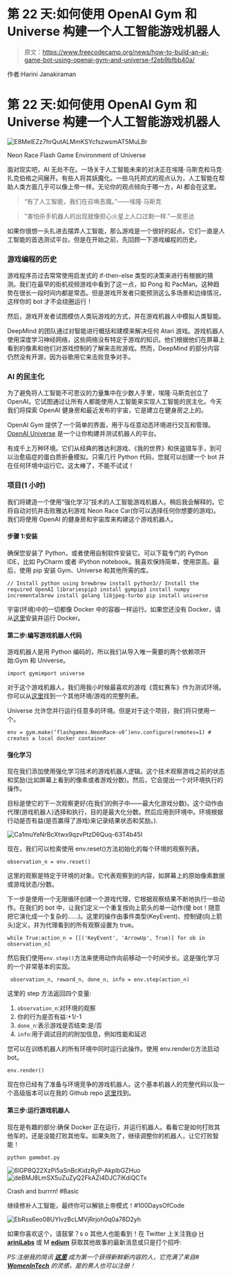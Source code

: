 # 第 22 天:如何使用 OpenAI Gym 和 Universe 构建一个人工智能游戏机器人

> 原文：<https://www.freecodecamp.org/news/how-to-build-an-ai-game-bot-using-openai-gym-and-universe-f2eb9bfbb40a/>

作者:Harini Janakiraman

# 第 22 天:如何使用 OpenAI Gym 和 Universe 构建一个人工智能游戏机器人

![E8MelEZz7hrQutALMmKSYcfszwsmAT5MuLBr](img/3c6b441c357ec7c91d8a350c4bd34111.png)

Neon Race Flash Game Environment of Universe

面对现实吧，AI 无处不在。一场关于人工智能未来的对决正在埃隆·马斯克和马克·扎克伯格之间展开。有些人将其妖魔化。一些乌托邦式的观点认为，人工智能在帮助人类方面几乎可以像上帝一样。无论你的观点倾向于哪一方，AI 都会在这里。

> “有了人工智能，我们在召唤恶魔。”——埃隆·马斯克

> "害怕杀手机器人的出现就像担心火星上人口过剩一样."—吴恩达

如果你很想一头扎进去摆弄人工智能，那么游戏是一个很好的起点。它们一直是人工智能的首选测试平台。但是在开始之前，先回顾一下游戏编程的历史。

### 游戏编程的历史

游戏程序员过去常常使用启发式的 if-then-else 类型的决策来进行有根据的猜测。我们在最早的街机视频游戏中看到了这一点，如 Pong 和 PacMan。这种趋势在很长一段时间内都是常态。但是游戏开发者只能预测这么多场景和边缘情况，这样你的 bot 才不会绕圈运行！

然后，游戏开发者试图模仿人类玩游戏的方式，并在游戏机器人中模拟人类智能。

DeepMind 的团队通过对智能进行概括和建模来解决任何 Atari 游戏。游戏机器人使用深度学习神经网络，这些网络没有特定于游戏的知识。他们根据他们在屏幕上看到的像素和他们对游戏控制的了解来击败游戏。然而，DeepMind 的部分内容仍然没有开源，因为谷歌用它来击败竞争对手。

### AI 的民主化

为了避免将人工智能不可思议的力量集中在少数人手里，埃隆·马斯克创立了 OpenAI。它试图通过让所有人都能使用人工智能来实现人工智能的民主化。今天我们将探索 OpenAI 健身房和最近发布的宇宙，它是建立在健身房之上的。

OpenAI Gym 提供了一个简单的界面，用于与任意动态环境进行交互和管理。 [OpenAI Universe](https://universe.openai.com/) 是一个让你构建并测试机器人的平台。

有成千上万种环境。它们从经典的雅达利游戏、《我的世界》和侠盗猎车手，到可以治愈癌症的蛋白质折叠模拟。只需几行 Python 代码，您就可以创建一个 bot 并在任何环境中运行它。这太棒了，不能不试试！

### 项目(1 小时)

我们将建造一个使用“强化学习”技术的人工智能游戏机器人。稍后我会解释的。它将自动对抗并击败雅达利游戏 Neon Race Car(你可以选择任何你想要的游戏)。我们将使用 OpenAI 的健身房和宇宙库来构建这个游戏机器人。

#### 步骤 1:安装

确保您安装了 Python，或者使用自制软件安装它。可以下载专门的 Python IDE，比如 PyCharm 或者 iPython notebook。我喜欢保持简单，使用崇高。最后，使用 pip 安装 Gym、Universe 和其他所需的库。

```
// Install python using brewbrew install python3// Install the required OpenAI librariespip3 install gympip3 install numpy incrementalbrew install golang libjpeg-turbo pip install universe
```

宇宙(环境)中的一切都像 Docker 中的容器一样运行。如果您还没有 Docker，请从[这里](https://docs.docker.com/docker-for-mac/)安装并运行 Docker。

#### 第二步:编写游戏机器人代码

游戏机器人是用 Python 编码的，所以我们从导入唯一需要的两个依赖项开始:Gym 和 Universe。

```
import gymimport universe
```

对于这个游戏机器人，我们用我小时候最喜欢的游戏《霓虹赛车》作为测试环境。你可以从[这里](https://universe.openai.com/envs)找到一个其他环境/游戏的完整列表。

Universe 允许您并行运行任意多的环境。但是对于这个项目，我们将只使用一个。

```
env = gym.make(‘flashgames.NeonRace-v0’)env.configure(remotes=1) # creates a local docker container
```

#### **强化学习**

现在我们添加使用强化学习技术的游戏机器人逻辑。这个技术观察游戏之前的状态和奖励(比如屏幕上看到的像素或者游戏分数)。然后，它会提出一个对环境执行的操作。

目标是使它的下一次观察更好(在我们的例子中——最大化游戏分数)。这个动作由代理(游戏机器人)选择和执行，目的是最大化分数。然后应用到环境中。环境根据行动是否有益(是否赢得了游戏)来记录结果状态和奖励。).

![Ca1muYeNrBcXtwx9qzvPtzD6Quq-63T4b45I](img/4226141fa46fae814e6602057d381f2c.png)

现在，我们可以检索使用 env.reset()方法初始化的每个环境的观察列表。

```
observation_n = env.reset()
```

这里的观察是特定于环境的对象。它代表观察到的内容，如屏幕上的原始像素数据或游戏状态/分数。

下一步是使用一个无限循环创建一个游戏代理，它根据观察结果不断地执行一些动作。在我们的 bot 中，让我们定义一个重复按向上箭头的单一动作(傻 bot！随意把它演化成一个复杂的……)。这里的操作由事件类型(KeyEvent)、控制键(向上箭头)定义，并为代理看到的所有观察设置为 true。

```
while True:action_n = [[('KeyEvent', 'ArrowUp', True)] for ob in observation_n]
```

然后我们使用`env.step()`方法来使用动作向前移动一个时间步长。这是强化学习的一个非常基本的实现。

```
 observation_n, reward_n, done_n, info = env.step(action_n)
```

这里的 step 方法返回四个变量:

1.  `observation_n`:对环境的观察
2.  你的行为是否有益:+1/-1
3.  `done_n`:表示游戏是否结束:是/否
4.  `info`:用于调试目的的附加信息，例如性能和延迟

您可以在训练机器人的所有环境中同时运行此操作。使用 env.render()方法启动 bot。

```
env.render()
```

现在你已经有了准备与环境竞争的游戏机器人。这个基本机器人的完整代码以及一个高级版本可以在我的 Github repo [这里](https://github.com/harinij/100DaysOfCode/tree/master/Day%20022%20-%20AI%20GameBot%20using%20Universe)找到。

#### **第三步:运行游戏机器人**

现在是有趣的部分:确保 Docker 正在运行，并运行机器人。看看它是如何打败其他车的，还是没能打败其他车。如果失败了，继续调整你的机器人，让它打败智能！

```
python gamebot.py
```

![6lGP8Q22XzPi5aSnBcKidzRyP-AkplbGZHuo](img/0d94774ef0f387d3916a42a6792bf713.png)![deBMJ8LmSX5uZuZyQ2FkAZi4DJC7iKdiQCTx](img/97243785e70bcd950379e221afcf8a04.png)

Crash and burrrn! #Basic

继续修补人工智能，最终你可以解锁上帝模式！#100DaysOfCode

![EbRss6eo08UYIvzBcLMVjRrjoh0q0a78D2yh](img/b1506a432cf9cbb122e121c221190b70.png)

如果你喜欢这个，请鼓掌？s o 其他人也能看到！在 Twitter 上关注我@ [H **ariniLabs**](https://twitter.com/harinilabs) 或 M [**edium**](https://medium.com/@harinilabs) 获取其他故事的最新消息或只是打个招呼:

*PS:注册我的简讯 [**这里**](http://harinilabs.com/womenintech.html) 成为第一个获得新鲜新内容的人，它充满了来自# [**WomenInTech**](http://harinilabs.com/womenintech.html) 的灵感，是的男人也可以注册！*